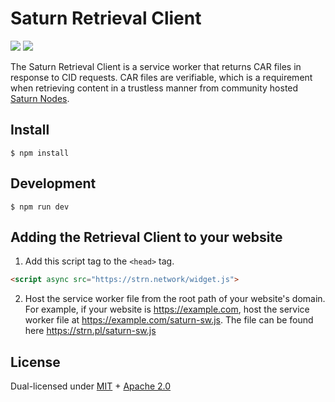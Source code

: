 # Saturn Retrieval Client

[![](https://img.shields.io/badge/made%20by-Protocol%20Labs-blue.svg?style=flat-square)](https://protocol.ai/)
[![](https://img.shields.io/badge/project-Filecoin-blue.svg?style=flat-square)](https://filecoin.io/)

The Saturn Retrieval Client is a service worker that returns CAR files in
response to CID requests. CAR files are verifiable, which is
a requirement when retrieving content in a trustless manner from community hosted
[Saturn Nodes](https://github.com/filecoin-project/saturn-node).

## Install

`$ npm install`

## Development

`$ npm run dev`

## Adding the Retrieval Client to your website

1. Add this script tag to the `<head>` tag.

```html
<script async src="https://strn.network/widget.js">
```

2. Host the service worker file from the root path of your website's domain. For example, if your website is https://example.com, host the service worker file at https://example.com/saturn-sw.js. The file can be found here https://strn.pl/saturn-sw.js


## License

Dual-licensed under [MIT](https://github.com/filecoin-project/saturn-node/blob/main/LICENSE-MIT) + [Apache 2.0](https://github.com/filecoin-project/saturn-node/blob/main/LICENSE-APACHE)
